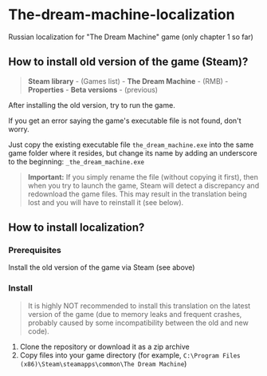 # The-dream-machine-localization
Russian localization for "The Dream Machine" game (only chapter 1 so far)

<a name="old-version"></a>
## How to install old version of the game (Steam)?
> **Steam library** - (Games list) - **The Dream Machine** - (RMB) - **Properties** - **Beta versions** - (previous)

After installing the old version, try to run the game.

If you get an error saying the game's executable file is not found, don't worry.

Just copy the existing executable file ```the_dream_machine.exe``` into the same game folder where it resides, but change its name by adding an underscore to the beginning: ```_the_dream_machine.exe```

> **Important:** If you simply rename the file (without copying it first), then when you try to launch the game, Steam will detect a discrepancy and redownload the game files. This may result in the translation being lost and you will have to reinstall it (see below).

## How to install localization?
### Prerequisites
Install the old version of the game via Steam (see above)

### Install
> It is highly NOT recommended to install this translation on the latest version of the game (due to memory leaks and frequent crashes, probably caused by some incompatibility between the old and new code).
1. Clone the repository or download it as a zip archive
2. Copy files into your game directory (for example, ```C:\Program Files (x86)\Steam\steamapps\common\The Dream Machine```)

